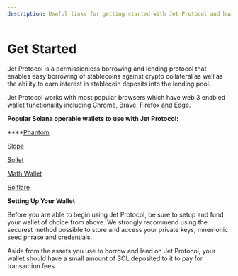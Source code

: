 ```yaml
---
description: Useful links for getting started with Jet Protocol and how to get support
---
```


# Get Started

Jet Protocol is a permissionless borrowing and lending protocol that enables easy borrowing of stablecoins against crypto collateral as well as the ability to earn interest in stablecoin deposits into the lending pool.&#x20;

Jet Protocol works with most popular browsers which have web 3 enabled wallet functionality including Chrome, Brave, Firefox and Edge.&#x20;

**Popular Solana operable wallets to use with Jet Protocol:**

****[Phantom](https://phantom.app/)

[Slope](https://slope.finance/)

[Sollet](https://www.sollet.io/)

[Math Wallet](https://mathwallet.org/en-us/)

[Solflare](https://solflare.com/)

**Setting Up Your Wallet**

Before you are able to begin using Jet Protocol, be sure to setup and fund your wallet of choice from above. We strongly recommend using the securest method possible to store and access your private keys, mnemonic seed phrase and credentials.&#x20;

Aside from the assets you use to borrow and lend on Jet Protocol, your wallet should have a small amount of SOL deposited to it to pay for transaction fees.&#x20;
